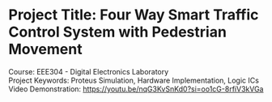 # Project Title: Four Way Smart Traffic Control System with Pedestrian Movement 
Course: EEE304 - Digital Electronics Laboratory \
Project Keywords: Proteus Simulation, Hardware Implementation, Logic ICs \
Video Demonstration: https://youtu.be/nqG3KvSnKd0?si=oo1cG-8rfiV3kVGa
